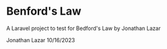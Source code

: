 # Benford's Law

A Laravel project to test for Bedford's Law by Jonathan Lazar

Jonathan Lazar
10/16/2023
